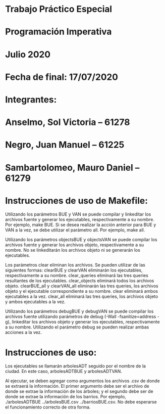 # Trabajo Práctico Especial
# Programación Imperativa
# Julio 2020

# Fecha de final: 17/07/2020

# Integrantes:

# Anselmo, Sol Victoria – 61278
# Negro, Juan Manuel – 61225
# Sambartolomeo, Mauro Daniel – 61279

# Instrucciones de uso de Makefile:

Utilizando los parámetros BUE y VAN se puede compilar y linkeditar los archivos fuente y generar los ejecutables, respectivamente a su nombre. Por ejemplo, make BUE.
Si se desea realizar la acción anterior para BUE y VAN a la vez, se debe utilizar el parámetro all. Por ejemplo, make all.

Utilizando los parámetros objectsBUE y objectsVAN se puede compilar los archivos fuente y generar los archivos objeto, respectivamente a su nombre. 
No se linkeditarán los archivos objeto ni se generarán los ejecutables. 

Los parámetros clear eliminan los archivos. Se pueden utilizar de las siguientes formas:
   clearBUE y clearVAN eliminarán los ejecutables, respectivamente a su nombre.
   clear_queries eliminará las tres queries resultantes de los ejecutables.
   clear_objects eliminará todos los archivos objeto. 
   clearBUE_all y clearVAN_all eliminarán las tres queries, los archivos objeto y el ejecutable correspondiente a su nombre. 
   clear eliminará ambos ejecutables a la vez.
   clear_all eliminará las tres queries, los archivos objeto y ambos ejecutables a la vez. 

Utilizando los parámetros debugBUE y debugVAN se puede compilar los archivos fuente utilizando parámetros de debug (-Wall -fsanitize=address -g), linkeditar los archivos objeto y generar los ejecutables, respectivamente a su nombre. Utilizando el parámetro debug se pueden realizar ambas acciones a la vez.

# Instrucciones de uso:

Los ejecutables se llamarán arbolesADT seguido por el nombre de la ciudad. En este caso, arbolesADTBUE y arbolesADTVAN. 

Al ejecutar, se deben agregar como argumentos los archivos .csv de donde se extraerá la información. El primer argumento debe ser el archivo de donde se extrae la información de los árboles; y el segundo debe ser de donde se extrae la información de los barrios. Por ejemplo, ./arbolesADTBUE ../arbolesBUE.csv ../barriosBUE.csv. No debe esperarse el funcionamiento correcto de otra forma.